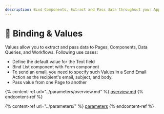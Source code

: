 ```yaml
---
description: Bind Components, Extract and Pass data throughout your App
---
```


# 🔗 Binding & Values

Values allow you to extract and pass data to Pages, Components, Data Queries, and Workflows. Following use cases:

* Define the default value for the Text field
* Bind List component with Form component
* To send an email, you need to specify such Values in a Send Email Action as the recipient's email, subject, and body.
* Pass value from one Page to another

{% content-ref url="../parameters/overview.md" %}
[overview.md](../parameters/overview.md)
{% endcontent-ref %}

{% content-ref url="../parameters/" %}
[parameters](../parameters/)
{% endcontent-ref %}

